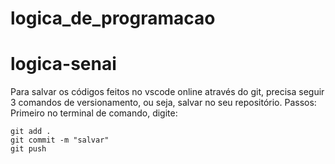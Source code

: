 # logica_de_programacao
# logica-senai

Para salvar os códigos feitos no vscode online através do git, precisa seguir 3 comandos de versionamento, ou seja, salvar no seu repositório. Passos: Primeiro no terminal de comando, digite:

    git add .
    git commit -m "salvar"
    git push
